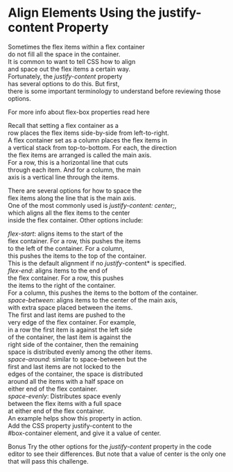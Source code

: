 ﻿# Align Elements Using the justify-content Property  

Sometimes the flex items within a flex container  
do not fill all the space in the container.  
It is common to want to tell CSS how to align  
and space out the flex items a certain way.   
Fortunately, the *justify-content* property   
has several options to do this. But first,   
there is some important terminology to understand before reviewing those options.  

For more info about flex-box properties read here  

Recall that setting a flex container as a     
row places the flex items side-by-side from left-to-right.   
A flex container set as a column places the flex items in   
a vertical stack from top-to-bottom. For each, the direction   
the flex items are arranged is called the main axis.     
For a row, this is a horizontal line that cuts   
through each item. And for a column, the main   
axis is a vertical line through the items.  

There are several options for how to space the   
flex items along the line that is the main axis.   
One of the most commonly used is *justify-content: center;*,   
which aligns all the flex items to the center   
inside the flex container. Other options include:  

*flex-start*: aligns items to the start of the   
flex container. For a row, this pushes the items   
to the left of the container. For a column,   
this pushes the items to the top of the container.   
This is the default alignment if no *justify*-content* is specified.  
*flex-end*: aligns items to the end of   
the flex container. For a row, this pushes   
the items to the right of the container.   
For a column, this pushes the items to the bottom of the container.  
*space-between*: aligns items to the center of the main axis,   
with extra space placed between the items.   
The first and last items are pushed to the   
very edge of the flex container. For example,   
in a row the first item is against the left side   
of the container, the last item is against the   
right side of the container, then the remaining   
space is distributed evenly among the other items.  
*space-around*: similar to space-between but the  
first and last items are not locked to the   
edges of the container, the space is distributed   
around all the items with a half space on   
either end of the flex container.  
*space-evenly*: Distributes space evenly   
between the flex items with a full space   
at either end of the flex container.  
An example helps show this property in action.   
Add the CSS property justify-content to the  
#box-container element, and give it a value of center.  


Bonus
Try the other options for the *justify-content*
property in the code editor to see their differences. 
But note that a value of 
center is the only one that will pass this challenge.



